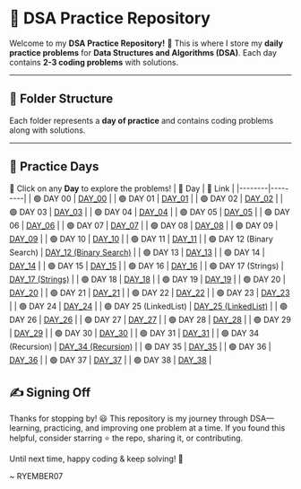 # 🚀 DSA Practice Repository

Welcome to my **DSA Practice Repository!** 🎯 This is where I store my **daily practice problems** for **Data Structures and Algorithms (DSA)**. Each day contains **2-3 coding problems** with solutions.  

---

## 📂 **Folder Structure**
Each folder represents a **day of practice** and contains coding problems along with solutions.


---

## 📅 Practice Days  
🔹 Click on any **Day** to explore the problems!
| 📅 Day | 🔗 Link |
|--------|---------|
| 🟢 DAY 00 | [DAY_00](DAY_00) |
| 🟢 DAY 01 | [DAY_01](DAY_01) |
| 🟢 DAY 02 | [DAY_02](DAY_02) |
| 🟢 DAY 03 | [DAY_03](DAY_03) |
| 🟢 DAY 04 | [DAY_04](DAY_04) |
| 🟢 DAY 05 | [DAY_05](DAY_05) |
| 🟢 DAY 06 | [DAY_06](DAY_06) |
| 🟢 DAY 07 | [DAY_07](DAY_07) |
| 🟢 DAY 08 | [DAY_08](DAY_08) |
| 🟢 DAY 09 | [DAY_09](DAY_09) |
| 🟢 DAY 10 | [DAY_10](DAY_10) |
| 🟢 DAY 11 | [DAY_11](DAY_11) |
| 🟢 DAY 12 (Binary Search) | [DAY_12 (Binary Search)](DAY_12%20%28Binary%20Search%29) |
| 🟢 DAY 13 | [DAY_13](DAY_13) |
| 🟢 DAY 14 | [DAY_14](DAY_14) |
| 🟢 DAY 15 | [DAY_15](DAY_15) |
| 🟢 DAY 16 | [DAY_16](DAY_16) |
| 🟢 DAY 17 (Strings) | [DAY_17 (Strings)](DAY_17%20%28Strings%29) |
| 🟢 DAY 18 | [DAY_18](DAY_18) |
| 🟢 DAY 19 | [DAY_19](DAY_19) |
| 🟢 DAY 20 | [DAY_20](DAY_20) |
| 🟢 DAY 21 | [DAY_21](DAY_21) |
| 🟢 DAY 22 | [DAY_22](DAY_22) |
| 🟢 DAY 23 | [DAY_23](DAY_23) |
| 🟢 DAY 24 | [DAY_24](DAY_24) |
| 🟢 DAY 25 (LinkedList) | [DAY_25 (LinkedList)](DAY_25%20%28LinkedList%29) |
| 🟢 DAY 26 | [DAY_26](DAY_26) |
| 🟢 DAY 27 | [DAY_27](DAY_27) |
| 🟢 DAY 28 | [DAY_28](DAY_28) |
| 🟢 DAY 29 | [DAY_29](DAY_29) |
| 🟢 DAY 30 | [DAY_30](DAY_30) |
| 🟢 DAY 31 | [DAY_31](DAY_31) |
| 🟢 DAY 34 (Recursion) | [DAY_34 (Recursion)](DAY_34%20%28Recursion%29) |
| 🟢 DAY 35 | [DAY_35](DAY_35) |
| 🟢 DAY 36 | [DAY_36](DAY_36) |
| 🟢 DAY 37 | [DAY_37](DAY_37) |
| 🟢 DAY 38 | [DAY_38](DAY_38) |
## ✍️ Signing Off
Thanks for stopping by! 😃 This repository is my journey through DSA—learning, practicing, and improving one problem at a time.
If you found this helpful, consider starring ⭐ the repo, sharing it, or contributing.

Until next time, happy coding & keep solving! 🚀

~ RYEMBER07



